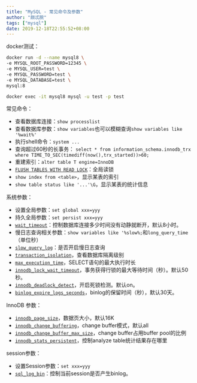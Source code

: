 ```yaml
---
title: "MySQL - 常见命令及参数"
author: "颇忒脱"
tags: ["mysql"]
date: 2019-12-18T22:55:52+08:00
---
```


<!--more-->

docker测试：

```bash
docker run -d --name mysql8 \
-e MYSQL_ROOT_PASSWORD=12345 \
-e MYSQL_USER=test \
-e MYSQL_PASSWORD=test \
-e MYSQL_DATABASE=test \
mysql:8

docker exec -it mysql8 mysql -u test -p test
```

常见命令：

* 查看数据库连接：`show processlist`
* 查看数据库参数：`show variables`也可以模糊查询`show variables like '%wait%'`
* 执行shell命令：`system ...`
* 查询超过60秒的长事务：
  `select * from information_schema.innodb_trx where TIME_TO_SEC(timediff(now(),trx_started))>60;`
* 重建索引：`alter table T engine=InnoDB`
* [`FLUSH TABLES WITH READ LOCK`][5]：全局读锁
* `show index from <table>`，显示某表的索引
* `show table status like '...'\G`，显示某表的统计信息

系统参数：

* 设置全局参数：`set global xxx=yyy`
* 持久全局参数：`set persist xxx=yyy`
* [`wait_timeout`][1]：控制数据库连接多少时间没有动静就断开，默认8小时。
* 慢日志查询相关参数：`show variables like '%slow%;`和`long_query_time`（单位秒）
* [`slow_query_log`][2]：是否开启慢日志查询
* [`transaction_isolation`][3]，查看数据库隔离级别
* [`max_execution_time`][4]，SELECT语句的最大执行时长
* [`innodb_lock_wait_timeout`][6]，事务获得行锁的最大等待时间（秒）。默认50秒。
* [`innodb_deadlock_detect`][7]，开启死锁检测。默认on。
* [`binlog_expire_logs_seconds`][9]，binlog的保留时间（秒），默认30天。

InnoDB 参数：

* [`innodb_page_size`][10]，数据页大小，默认16K
* [`innodb_change_buffering`][11]，change buffer模式，默认all
* [`innodb_change_buffer_max_size`][12]，change buffer占用buffer pool的比例
* [`innodb_stats_persistent`][13]，控制analyze table统计结果存在哪里

session参数：

* 设置Session参数：`set xxx=yyy`
* [`sql_log_bin`][8]：控制当前session是否产生binlog。

[1]: https://dev.mysql.com/doc/refman/8.0/en/server-system-variables.html#sysvar_wait_timeout
[2]: https://dev.mysql.com/doc/refman/8.0/en/server-system-variables.html#sysvar_slow_query_log
[3]: https://dev.mysql.com/doc/refman/8.0/en/server-system-variables.html#sysvar_transaction_isolation
[4]: https://dev.mysql.com/doc/refman/8.0/en/server-system-variables.html#sysvar_max_execution_time
[5]: https://dev.mysql.com/doc/refman/8.0/en/flush.html#flush-tables-with-read-lock
[6]: https://dev.mysql.com/doc/refman/8.0/en/innodb-parameters.html#sysvar_innodb_lock_wait_timeout
[7]: https://dev.mysql.com/doc/refman/8.0/en/innodb-parameters.html#sysvar_innodb_deadlock_detect
[8]: https://dev.mysql.com/doc/refman/8.0/en/set-sql-log-bin.html
[9]: https://dev.mysql.com/doc/refman/8.0/en/replication-options-binary-log.html#sysvar_binlog_expire_logs_seconds
[10]: https://dev.mysql.com/doc/refman/8.0/en/innodb-parameters.html#sysvar_innodb_page_size
[11]: https://dev.mysql.com/doc/refman/8.0/en/innodb-parameters.html#sysvar_innodb_change_buffering
[12]: https://dev.mysql.com/doc/refman/8.0/en/innodb-parameters.html#sysvar_innodb_change_buffer_max_size
[13]: https://dev.mysql.com/doc/refman/8.0/en/innodb-parameters.html#sysvar_innodb_stats_persistent